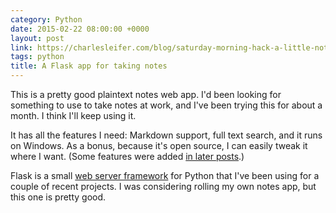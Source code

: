 ```yaml
---
category: Python
date: 2015-02-22 08:00:00 +0000
layout: post
link: https://charlesleifer.com/blog/saturday-morning-hack-a-little-note-taking-app-with-flask/
tags: python
title: A Flask app for taking notes
---
```


This is a pretty good plaintext notes web app. I'd been looking for something to use to take notes at work, and I've been trying this for about a month. I think I'll keep using it.

It has all the features I need: Markdown support, full text search, and it runs on Windows. As a bonus, because it's open source, I can easily tweak it where I want. (Some features were added [in later posts](https://charlesleifer.com/blog/tags/saturday-morning-hacks/).)

Flask is a small [web server framework](http://flask.pocoo.org/) for Python that I've been using for a couple of recent projects. I was considering rolling my own notes app, but this one is pretty good.